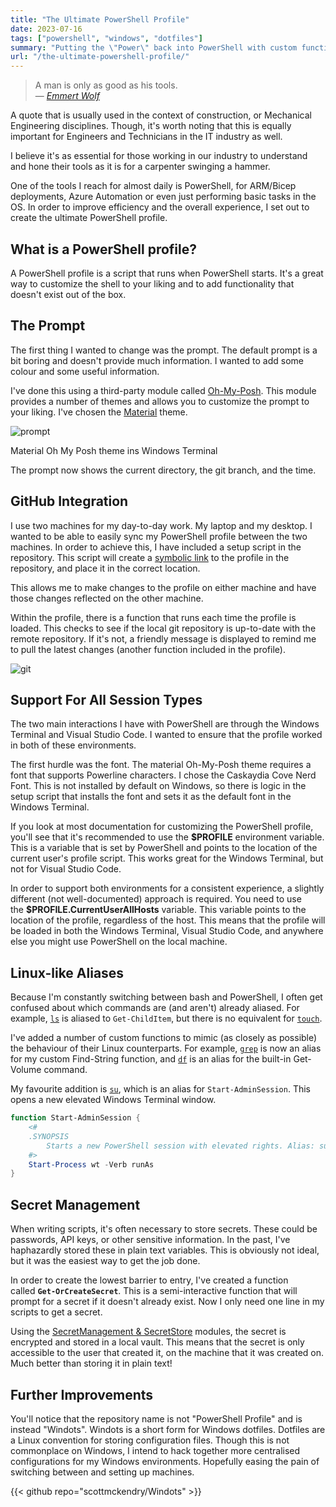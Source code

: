 ```yaml
---
title: "The Ultimate PowerShell Profile"
date: 2023-07-16
tags: ["powershell", "windows", "dotfiles"]
summary: "Putting the \"Power\" back into PowerShell with custom functions and aliases 💪"
url: "/the-ultimate-powershell-profile/"
---
```


> A man is only as good as his tools.  
> — <cite>[Emmert Wolf](https://dah.li/a/post/emmert-wolf?ref=scottmckendry.tech)</cite>

A quote that is usually used in the context of construction, or Mechanical Engineering disciplines. Though, it's worth noting that this is equally important for Engineers and Technicians in the IT industry as well.

I believe it's as essential for those working in our industry to understand and hone their tools as it is for a carpenter swinging a hammer.

One of the tools I reach for almost daily is PowerShell, for ARM/Bicep deployments, Azure Automation or even just performing basic tasks in the OS. In order to improve efficiency and the overall experience, I set out to create the ultimate PowerShell profile.

## What is a PowerShell profile?

A PowerShell profile is a script that runs when PowerShell starts. It's a great way to customize the shell to your liking and to add functionality that doesn't exist out of the box.

## The Prompt

The first thing I wanted to change was the prompt. The default prompt is a bit boring and doesn't provide much information. I wanted to add some colour and some useful information.

I've done this using a third-party module called [Oh-My-Posh](https://ohmyposh.dev/?ref=scottmckendry.tech). This module provides a number of themes and allows you to customize the prompt to your liking. I've chosen the [Material](https://ohmyposh.dev/docs/themes?ref=scottmckendry.tech#material) theme.

![prompt](/img/powershell-profile/prompt.webp)

Material Oh My Posh theme ins Windows Terminal

The prompt now shows the current directory, the git branch, and the time.

## GitHub Integration

I use two machines for my day-to-day work. My laptop and my desktop. I wanted to be able to easily sync my PowerShell profile between the two machines. In order to achieve this, I have included a setup script in the repository. This script will create a [symbolic link](https://learn.microsoft.com/en-us/windows/security/threat-protection/security-policy-settings/create-symbolic-links?ref=scottmckendry.tech) to the profile in the repository, and place it in the correct location.

This allows me to make changes to the profile on either machine and have those changes reflected on the other machine.

Within the profile, there is a function that runs each time the profile is loaded. This checks to see if the local git repository is up-to-date with the remote repository. If it's not, a friendly message is displayed to remind me to pull the latest changes (another function included in the profile).

![git](/img/powershell-profile/git-integration.webp)

## Support For All Session Types

The two main interactions I have with PowerShell are through the Windows Terminal and Visual Studio Code. I wanted to ensure that the profile worked in both of these environments.

The first hurdle was the font. The material Oh-My-Posh theme requires a font that supports Powerline characters. I chose the Caskaydia Cove Nerd Font. This is not installed by default on Windows, so there is logic in the setup script that installs the font and sets it as the default font in the Windows Terminal.

If you look at most documentation for customizing the PowerShell profile, you'll see that it's recommended to use the **$PROFILE** environment variable. This is a variable that is set by PowerShell and points to the location of the current user's profile script. This works great for the Windows Terminal, but not for Visual Studio Code.

In order to support both environments for a consistent experience, a slightly different (not well-documented) approach is required. You need to use the **$PROFILE.CurrentUserAllHosts** variable. This variable points to the location of the profile, regardless of the host. This means that the profile will be loaded in both the Windows Terminal, Visual Studio Code, and anywhere else you might use PowerShell on the local machine.

## Linux-like Aliases

Because I'm constantly switching between bash and PowerShell, I often get confused about which commands are (and aren't) already aliased. For example, [`ls`](https://manpages.ubuntu.com/manpages/focal/en/man1/ls.1.html?ref=scottmckendry.tech) is aliased to `Get-ChildItem`, but there is no equivalent for [`touch`](https://manpages.ubuntu.com/manpages/focal/man1/touch.1.html?ref=scottmckendry.tech).

I've added a number of custom functions to mimic (as closely as possible) the behaviour of their Linux counterparts. For example, [`grep`](https://manpages.ubuntu.com/manpages/focal/man1/grep.1.html?ref=scottmckendry.tech) is now an alias for my custom Find-String function, and [`df`](https://manpages.ubuntu.com/manpages/focal/man1/df.1.html?ref=scottmckendry.tech) is an alias for the built-in Get-Volume command.

My favourite addition is [`su`](https://manpages.ubuntu.com/manpages/focal/man1/su.1.html?ref=scottmckendry.tech), which is an alias for `Start-AdminSession`. This opens a new elevated Windows Terminal window.

```powershell
function Start-AdminSession {
    <#
    .SYNOPSIS
        Starts a new PowerShell session with elevated rights. Alias: su 
    #>
    Start-Process wt -Verb runAs
}
```

## Secret Management

When writing scripts, it's often necessary to store secrets. These could be passwords, API keys, or other sensitive information. In the past, I've haphazardly stored these in plain text variables. This is obviously not ideal, but it was the easiest way to get the job done.

In order to create the lowest barrier to entry, I've created a function called **`Get-OrCreateSecret`**. This is a semi-interactive function that will prompt for a secret if it doesn't already exist. Now I only need one line in my scripts to get a secret.

Using the [SecretManagement & SecretStore](https://devblogs.microsoft.com/powershell/secretmanagement-and-secretstore-are-generally-available/?ref=scottmckendry.tech) modules, the secret is encrypted and stored in a local vault. This means that the secret is only accessible to the user that created it, on the machine that it was created on. Much better than storing it in plain text!

## Further Improvements

You'll notice that the repository name is not "PowerShell Profile" and is instead "Windots". Windots is a short form for Windows dotfiles. Dotfiles are a Linux convention for storing configuration files. Though this is not commonplace on Windows, I intend to hack together more centralised configurations for my Windows environments. Hopefully easing the pain of switching between and setting up machines.

{{< github repo="scottmckendry/Windots" >}}
